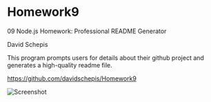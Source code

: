 # Homework9

09 Node.js Homework: Professional README Generator

David Schepis

This program prompts users for details about their github project and generates a high-quality readme file.

https://github.com/davidschepis/Homework9

![Screenshot](assets/images/screenshot.png)